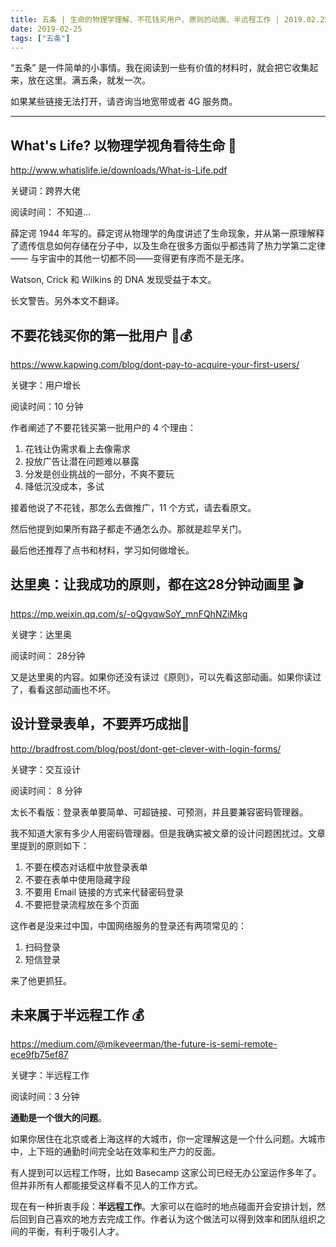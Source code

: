 ```yaml
---
title: 五条 | 生命的物理学理解、不花钱买用户、原则的动画、半远程工作 | 2019.02.25 期
date: 2019-02-25
tags: ["五条"]
---
```


“五条” 是一件简单的小事情。我在阅读到一些有价值的材料时，就会把它收集起来，放在这里。满五条，就发一次。

如果某些链接无法打开，请咨询当地宽带或者 4G 服务商。

---

## What's Life? 以物理学视角看待生命 🦠

http://www.whatislife.ie/downloads/What-is-Life.pdf

关键词：跨界大佬

阅读时间： 不知道…

薛定谔 1944 年写的。薛定谔从物理学的角度讲述了生命现象，并从第一原理解释了遗传信息如何存储在分子中，以及生命在很多方面似乎都违背了热力学第二定律 —— 与宇宙中的其他一切都不同——变得更有序而不是无序。

Watson, Crick 和 Wilkins 的 DNA 发现受益于本文。 

长文警告。另外本文不翻译。


## 不要花钱买你的第一批用户 🤚💰

https://www.kapwing.com/blog/dont-pay-to-acquire-your-first-users/

关键字：用户增长

阅读时间：10 分钟

作者阐述了不要花钱买第一批用户的 4 个理由：

1. 花钱让伪需求看上去像需求
2. 投放广告让潜在问题难以暴露
3. 分发是创业挑战的一部分，不爽不要玩
4. 降低沉没成本，多试

接着他说了不花钱，那怎么去做推广，11 个方式，请去看原文。

然后他提到如果所有路子都走不通怎么办。那就是趁早关门。

最后他还推荐了点书和材料，学习如何做增长。

## 达里奥：让我成功的原则，都在这28分钟动画里 🎬

https://mp.weixin.qq.com/s/-oQgvqwSoY_mnFQhNZiMkg

关键字：达里奥

阅读时间： 28分钟

又是达里奥的内容。如果你还没有读过《原则》，可以先看这部动画。如果你读过了，看看这部动画也不坏。

## 设计登录表单，不要弄巧成拙🔑

http://bradfrost.com/blog/post/dont-get-clever-with-login-forms/

关键字：交互设计

阅读时间： 8 分钟

太长不看版：登录表单要简单、可超链接、可预测，并且要兼容密码管理器。

我不知道大家有多少人用密码管理器。但是我确实被文章的设计问题困扰过。文章里提到的原则如下：

1. 不要在模态对话框中放登录表单
2. 不要在表单中使用隐藏字段
3. 不要用 Email 链接的方式来代替密码登录
4. 不要把登录流程放在多个页面

这作者是没来过中国，中国网络服务的登录还有两项常见的：

1. 扫码登录
2. 短信登录

来了他更抓狂。

## 未来属于半远程工作 💰

https://medium.com/@mikeveerman/the-future-is-semi-remote-ece9fb75ef87

关键字：半远程工作

阅读时间：3 分钟

**通勤是一个很大的问题**。

如果你居住在北京或者上海这样的大城市，你一定理解这是一个什么问题。大城市中，上下班的通勤时间完全站在效率和生产力的反面。

有人提到可以远程工作呀，比如 Basecamp 这家公司已经无办公室运作多年了。但并非所有人都能接受这样看不见人的工作方式。

现在有一种折衷手段：**半远程工作**。大家可以在临时的地点碰面开会安排计划，然后回到自己喜欢的地方去完成工作。作者认为这个做法可以得到效率和团队组织之间的平衡，有利于吸引人才。